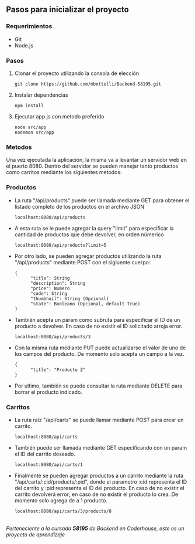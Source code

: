 ## Pasos para inicializar el proyecto

### Requerimientos

- Git
- Node.js

### Pasos

1.  Clonar el proyecto utilizando la consola de elección

        git clone https://github.com/mbottelli/Backend-58195.git

2.  Instalar dependencias

        npm install

3.  Ejecutar app.js con metodo preferido

        node src/app
        nodemon src/app

### Metodos

Una vez ejecutada la aplicación, la misma va a levantar un servidor web en el puerto 8080. Dentro del servidor se pueden manejar tanto productos como carritos mediante los siguientes metodos:

### Productos

- La ruta "/api/products" puede ser llamada mediante GET para obtener el listado completo de los productos en el archivo JSON

      localhost:8080/api/products

- A esta ruta se le puede agregar la query "limit" para especificar la cantidad de productos que debe devolver, en orden númerico

      localhost:8080/api/products?limit=5

- Por otro lado, se pueden agregar productos utilizando la ruta "/api/products" mediante POST con el sigiuente cuerpo:

      {
            "title": String
            "description": String
            "price": Numero
            "code": String
            "thumbnail": String (Opcional)
            "state": Booleano (Opcional, default True)
      }

- También acepta un param como subruta para especificar el ID de un producto a devolver. En caso de no existir el ID solicitado arroja error.

      localhost:8080/api/products/3

- Con la misma ruta mediante PUT puede actualizarse el valor de uno de los campos del producto. De momento solo acepta un campo a la vez.

      {
            "title": "Producto Z"
      }

- Por ultimo, también se puede consultar la ruta mediante DELETE para borrar el producto indicado.

### Carritos

- La ruta raíz "/api/carts" se puede llamar mediante POST para crear un carrito.

      localhost:8080/api/carts

- También puede ser llamada mediante GET especificando con un param el ID del carrito deseado.

      localhost:8080/api/carts/1

- Finalmente se pueden agregar productos a un carrito mediante la ruta "/api/carts/:cid/products/:pid", donde el parametro :cid representa el ID del carrito y :pid representa el ID del producto. En caso de no existir el carrito devolverá error; en caso de no existir el producto lo crea. De momento solo agrega de a 1 producto.

      localhost:8080/api/carts/3/products/8

\
_Perteneciente a la cursada **58195** de Backend en Coderhouse, este es un proyecto de aprendizaje_
